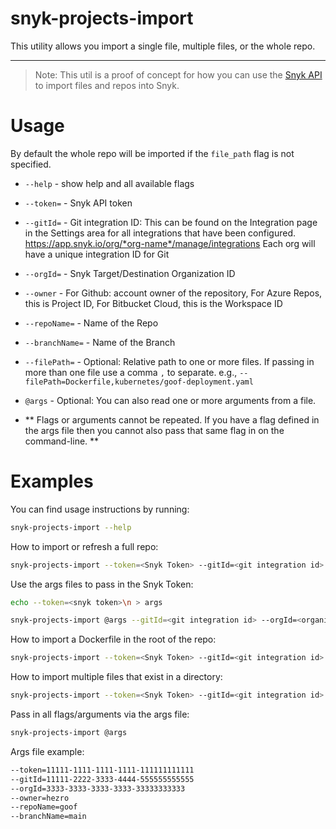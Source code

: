 # snyk-projects-import

This utility allows you import a single file, multiple files, or the whole repo.


***

> Note: This util is a proof of concept for how you can use the [Snyk API](https://snyk.docs.apiary.io/#reference/import-projects) to import files and repos into Snyk. 


# Usage
By default the whole repo will be imported if the `file_path` flag is not specified.
- `--help` - show help and all available flags
- `--token=` - Snyk API token
- `--gitId=` - Git integration ID: This can be found on the Integration page in the Settings area for all integrations that have been configured. https://app.snyk.io/org/*org-name*/manage/integrations Each org will have a unique integration ID for Git
- `--orgId=` - Snyk Target/Destination Organization ID
- `--owner` - For Github: account owner of the repository, For Azure Repos, this is Project ID, For Bitbucket Cloud, this is the Workspace ID
- `--repoName=` - Name of the Repo
- `--branchName=` - Name of the Branch
- `--filePath=` - Optional: Relative path to one or more files. If passing in more than one file use a comma `,` to separate. e.g., `--filePath=Dockerfile,kubernetes/goof-deployment.yaml`
- `@args` - Optional: You can also read one or more arguments from a file. 

- ** Flags or arguments cannot be repeated. If you have a flag defined in the args file then you cannot also pass that same flag in on the command-line. **


# Examples
You can find usage instructions by running:

```bash
snyk-projects-import --help
```

How to import or refresh a full repo:
```bash
snyk-projects-import --token=<Snyk Token> --gitId=<git integration id> --orgId=<organization id> --owner=<repo owner> --repoName=<repo name> --branchName=<branch name>
```


Use the args files to pass in the Snyk Token:
```bash
echo --token=<snyk token>\n > args
```
```bash
snyk-projects-import @args --gitId=<git integration id> --orgId=<organization id> --owner=<repo owner> --repoName=<repo name> --branchName=<branch name>
```


How to import a Dockerfile in the root of the repo:
```bash
snyk-projects-import --token=<Snyk Token> --gitId=<git integration id> --orgId=<organization id> --owner=<repo owner> --repoName=<repo name> --branchName=<branch name> --filePath=Dockerfile
```

How to import multiple files that exist in a directory:
```bash
snyk-projects-import --token=<Snyk Token> --gitId=<git integration id> --orgId=<organization id> --owner=<repo owner> --repoName=<repo name> --branchName=<branch name> --filePath=kubernetes/goof-deployment.yaml, kubernetes/goof-mongo-deployment.yaml
```

Pass in all flags/arguments via the args file:
```bash
snyk-projects-import @args
```
Args file example:

```bash
--token=11111-1111-1111-1111-111111111111
--gitId=11111-2222-3333-4444-555555555555
--orgId=3333-3333-3333-3333-33333333333
--owner=hezro
--repoName=goof
--branchName=main
```
